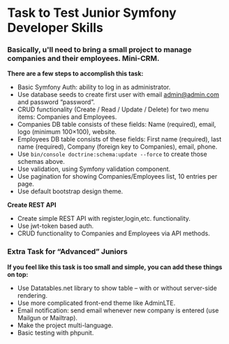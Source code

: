 # Task to Test Junior Symfony Developer Skills

### Basically, u'll need to bring a small project to manage companies and their employees. Mini-CRM.

**There are a few steps to accomplish this task:**
* Basic Symfony Auth: ability to log in as administrator.
* Use database seeds to create first user with email admin@admin.com and password “password”.
* CRUD functionality (Create / Read / Update / Delete) for two menu items: Companies and Employees.
* Companies DB table consists of these fields: Name (required), email, logo (minimum 100×100), website.
* Employees DB table consists of these fields: First name (required), last name (required), Company (foreign key to Companies), email, phone.
* Use `bin/console doctrine:schema:update --force` to create those schemas above.
* Use validation, using Symfony validation component.
* Use pagination for showing Companies/Employees list, 10 entries per page.
* Use default bootstrap design theme.

**Create REST API**
* Create simple REST API with register,login,etc. functionality.
* Use jwt-token based auth.
* CRUD functionality to Companies and Employees via API methods.

### Extra Task for “Advanced” Juniors
**If you feel like this task is too small and simple, you can add these things on top:**

* Use Datatables.net library to show table – with or without server-side rendering.
* Use more complicated front-end theme like AdminLTE.
* Email notification: send email whenever new company is entered (use Mailgun or Mailtrap).
* Make the project multi-language.
* Basic testing with phpunit.

